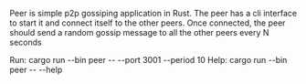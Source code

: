 Peer is simple p2p gossiping application in Rust.
The peer has a cli interface to start it and connect itself to the other peers. Once connected, the peer should send a random gossip message to all the other peers every N seconds

Run: cargo run --bin peer --  --port 3001 --period 10
Help: cargo run --bin peer -- --help